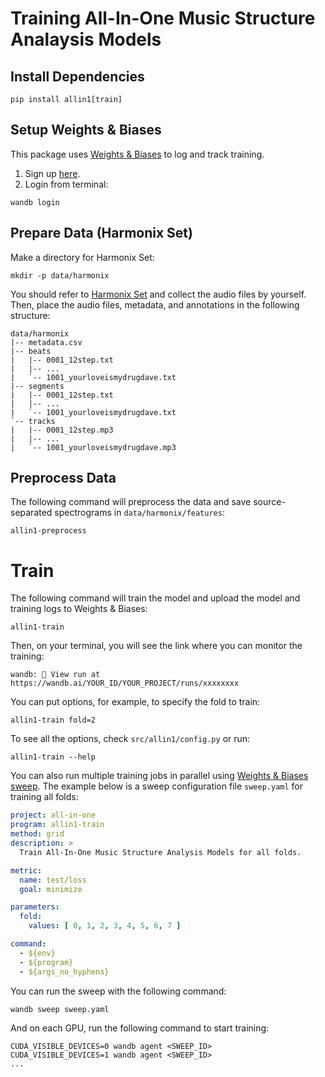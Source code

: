 # Training All-In-One Music Structure Analaysis Models

## Install Dependencies

```shell
pip install allin1[train]
```

## Setup Weights & Biases

This package uses [Weights & Biases](https://wandb.ai/site) to log and track training.

1. Sign up [here](https://wandb.ai/site).
2. Login from terminal:

```shell
wandb login
```

## Prepare Data (Harmonix Set)

Make a directory for Harmonix Set:

```shell
mkdir -p data/harmonix
```

You should refer to [Harmonix Set](https://github.com/urinieto/harmonixset)
and collect the audio files by yourself.
Then, place the audio files, metadata, and annotations in the following structure:

```shell
data/harmonix
|-- metadata.csv
|-- beats
|   |-- 0001_12step.txt
|   |-- ...
|   `-- 1001_yourloveismydrugdave.txt
|-- segments
|   |-- 0001_12step.txt
|   |-- ...
|   `-- 1001_yourloveismydrugdave.txt
`-- tracks
|   |-- 0001_12step.mp3
|   |-- ...
|   `-- 1001_yourloveismydrugdave.mp3
```

## Preprocess Data

The following command will preprocess the data and save source-separated spectrograms in `data/harmonix/features`:

```shell
allin1-preprocess
```

# Train

The following command will train the model and upload the model and training logs to Weights & Biases:

```shell
allin1-train
```

Then, on your terminal, you will see the link where you can monitor the training:

```shell
wandb: 🚀 View run at https://wandb.ai/YOUR_ID/YOUR_PROJECT/runs/xxxxxxxx
````

You can put options, for example, to specify the fold to train:

```shell
allin1-train fold=2
```

To see all the options, check `src/allin1/config.py` or run:

```shell
allin1-train --help
```

You can also run multiple training jobs in parallel using [Weights & Biases sweep](https://docs.wandb.ai/guides/sweeps).
The example below is a sweep configuration file `sweep.yaml` for training all folds:

```yaml
project: all-in-one
program: allin1-train
method: grid
description: >
  Train All-In-One Music Structure Analysis Models for all folds.

metric:
  name: test/loss
  goal: minimize

parameters:
  fold:
    values: [ 0, 1, 2, 3, 4, 5, 6, 7 ]

command:
  - ${env}
  - ${program}
  - ${args_no_hyphens}
```

You can run the sweep with the following command:

```shell
wandb sweep sweep.yaml
```

And on each GPU, run the following command to start training:

```shell
CUDA_VISIBLE_DEVICES=0 wandb agent <SWEEP_ID>
CUDA_VISIBLE_DEVICES=1 wandb agent <SWEEP_ID>
...
```
